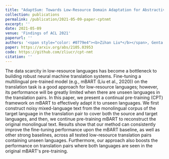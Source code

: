 ```yaml
---
title: "AdaptSum: Towards Low-Resource Domain Adaptation for Abstractive Summarization"
collection: publications
permalink: /publication/2021-05-09-paper-cptnmt
excerpt: ''
date: 2021-05-09
venue: 'Findings of ACL 2021'
paperurl: ''
authors: '<span style="color: #0779e4"><b>Zihan Liu*</b></span>, Genta Indra Winata, Pascale Fung'
paper: https://arxiv.org/abs/2105.03953
code: https://github.com/zliucr/cpt-nmt
citation: ''
---
```

The data scarcity in low-resource languages has become a bottleneck to building robust neural machine translation systems. Fine-tuning a multilingual pre-trained model (e.g., mBART (Liu et al., 2020)) on the translation task is a good approach for low-resource languages; however, its performance will be greatly limited when there are unseen languages in the translation pairs. In this paper, we present a continual pre-training (CPT) framework on mBART to effectively adapt it to unseen languages. We first construct noisy mixed-language text from the monolingual corpus of the target language in the translation pair to cover both the source and target languages, and then, we continue pre-training mBART to reconstruct the original monolingual text. Results show that our method can consistently improve the fine-tuning performance upon the mBART baseline, as well as other strong baselines, across all tested low-resource translation pairs containing unseen languages. Furthermore, our approach also boosts the performance on translation pairs where both languages are seen in the original mBART's pre-training.

